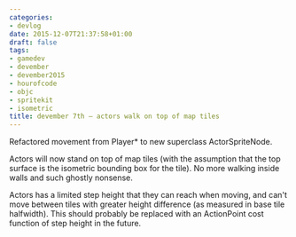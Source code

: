 ```yaml
---
categories:
- devlog
date: 2015-12-07T21:37:58+01:00
draft: false
tags:
- gamedev
- devember
- devember2015
- hourofcode
- objc
- spritekit
- isometric
title: devember 7th — actors walk on top of map tiles
---
```


Refactored movement from Player* to new superclass ActorSpriteNode.

Actors will now stand on top of map tiles (with the assumption that the top surface is the isometric bounding box for the tile). No more walking inside walls and such ghostly nonsense.

Actors has a limited step height that they can reach when moving, and can't move between tiles with greater height difference (as measured in base tile halfwidth). This should probably be replaced with an ActionPoint cost function of step height in the future.